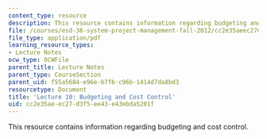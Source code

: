 ```yaml
---
content_type: resource
description: This resource contains information regarding budgeting and cost control.
file: /courses/esd-36-system-project-management-fall-2012/cc2e35aeec27d3f5ee43e43ebda5201f_MITESD_36F12_Lec10.pdf
file_type: application/pdf
learning_resource_types:
- Lecture Notes
ocw_type: OCWFile
parent_title: Lecture Notes
parent_type: CourseSection
parent_uid: f55a5684-e96e-b7fb-c96b-1414d7da8bd3
resourcetype: Document
title: 'Lecture 10: Budgeting and Cost Control'
uid: cc2e35ae-ec27-d3f5-ee43-e43ebda5201f
---
```

This resource contains information regarding budgeting and cost control.

